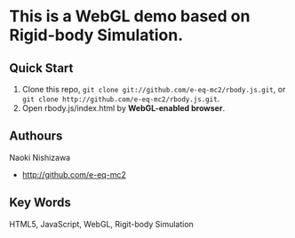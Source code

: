 This is a **WebGL** demo based on **Rigid-body Simulation**.
========

Quick Start
--------
1. Clone this repo, `git clone git://github.com/e-eq-mc2/rbody.js.git`, or `git clone http://github.com/e-eq-mc2/rbody.js.git`.
2. Open rbody.js/index.html by **WebGL-enabled browser**.

Authours
--------
Naoki Nishizawa
* <http://github.com/e-eq-mc2>

Key Words
--------
HTML5, JavaScript, WebGL, Rigit-body Simulation

